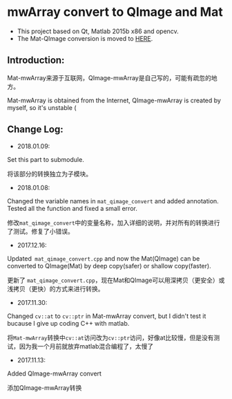 # mwArray convert to QImage and Mat

- This project based on Qt, Matlab 2015b x86 and opencv.
- The Mat-QImage conversion is moved to [HERE](https://github.com/WangHongshuo/QImageMatConvert).  
## Introduction: ##
     
Mat-mwArray来源于互联网，QImage-mwArray是自己写的，可能有疏忽的地方。     
  
Mat-mwArray is obtained from the Internet, QImage-mwArray is created by myself, so it's unstable (       

## Change Log: ##

- 2018.01.09:     

Set this part to submodule.      

将该部分的转换独立为子模块。       

- 2018.01.08:      

Changed the variable names in `mat_qimage_convert` and added annotation. Tested all the function and fixed a small error.        

修改`mat_qimage_convert`中的变量名称，加入详细的说明，并对所有的转换进行了测试。修复了小错误。       

- 2017.12.16:

Updated` mat_qimage_convert.cpp` and now the Mat(QImage) can be converted to QImage(Mat) by deep copy(safer) or shallow copy(faster).

更新了 `mat_qimage_convert.cpp`，现在Mat和QImage可以用深拷贝（更安全）或浅拷贝（更快）的方式来进行转换。

- 2017.11.30:

Changed `cv::at` to `cv::ptr` in Mat-mwArray convert, but I didn't test it bucause I give up coding C++ with matlab.

将`Mat-mwArray`转换中`cv::at`访问改为`cv::ptr`访问，好像at比较慢，但是没有测试，因为我一个月前就放弃matlab混合编程了，太慢了

- 2017.11.13:

Added QImage-mwArray convert

添加QImage-mwArray转换


